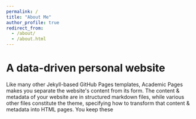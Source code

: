 ```yaml
---
permalink: /
title: "About Me"
author_profile: true
redirect_from: 
  - /about/
  - /about.html
---
```


A data-driven personal website
======
Like many other Jekyll-based GitHub Pages templates, Academic Pages makes you separate the website's content from its form. The content & metadata of your website are in structured markdown files, while various other files constitute the theme, specifying how to transform that content & metadata into HTML pages. You keep these 
